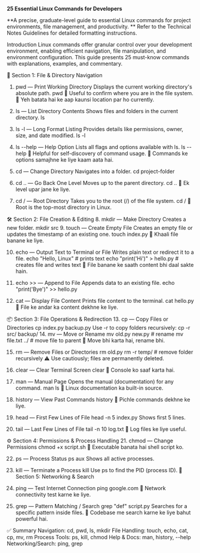 **25 Essential Linux Commands for Developers**

**A precise, graduate-level guide to essential Linux commands for project environments, file management, and productivity.
**
Refer to the Technical Notes Guidelines for detailed formatting instructions.

Introduction
Linux commands offer granular control over your development environment, enabling efficient navigation, file manipulation, and environment configuration. This guide presents 25 must-know commands with explanations, examples, and commentary.

📁 Section 1: File & Directory Navigation
1. pwd — Print Working Directory
Displays the current working directory's absolute path.
pwd
📌 Useful to confirm where you are in the file system.
📝 Yeh batata hai ke aap kaunsi location par ho currently.

2. ls — List Directory Contents
Shows files and folders in the current directory.
ls
3. ls -l — Long Format Listing
Provides details like permissions, owner, size, and date modified.
ls -l
4. ls --help — Help Option
Lists all flags and options available with ls.
ls --help
📌 Helpful for self-discovery of command usage.
📝 Commands ke options samajhne ke liye kaam aata hai.

5. cd — Change Directory
Navigates into a folder.
cd project-folder
6. cd .. — Go Back One Level
Moves up to the parent directory.
cd ..
📝 Ek level upar jane ke liye.

7. cd / — Root Directory
Takes you to the root (/) of the file system.
cd /
📌 Root is the top-most directory in Linux.

🛠️ Section 2: File Creation & Editing
8. mkdir — Make Directory
Creates a new folder.
mkdir src
9. touch — Create Empty File
Creates an empty file or updates the timestamp of an existing one.
touch index.py
📝 Khaali file banane ke liye.

10. echo — Output Text to Terminal or File
Writes plain text or redirect it to a file.
echo "Hello, Linux"  # prints text
echo "print('Hi')" > hello.py  # creates file and writes text
📝 File banane ke saath content bhi daal sakte hain.

11. echo >> — Append to File
Appends data to an existing file.
echo "print('Bye')" >> hello.py
12. cat — Display File Content
Prints file content to the terminal.
cat hello.py
📝 File ke andar ka content dekhne ke liye.

📦 Section 3: File Operations & Redirection
13. cp — Copy Files or Directories
cp index.py backup.py
Use -r to copy folders recursively:
cp -r src/ backup/
14. mv — Move or Rename
mv old.py new.py   # rename
mv file.txt ../    # move file to parent
📝 Move bhi karta hai, rename bhi.

15. rm — Remove Files or Directories
rm old.py
rm -r temp/  # remove folder recursively
⚠️ Use cautiously; files are permanently deleted.

16. clear — Clear Terminal Screen
clear
📝 Console ko saaf karta hai.

17. man — Manual Page
Opens the manual (documentation) for any command.
man ls
📌 Linux documentation ka built-in source.

18. history — View Past Commands
history
📝 Pichle commands dekhne ke liye.

19. head — First Few Lines of File
head -n 5 index.py
Shows first 5 lines.
20. tail — Last Few Lines of File
tail -n 10 log.txt
📝 Log files ke liye useful.

⚙️ Section 4: Permissions & Process Handling
21. chmod — Change Permissions
chmod +x script.sh
📝 Executable banata hai shell script ko.

22. ps — Process Status
ps aux
Shows all active processes.
23. kill — Terminate a Process
kill <PID>
Use ps to find the PID (process ID).
📡 Section 5: Networking & Search
24. ping — Test Internet Connection
ping google.com
📝 Network connectivity test karne ke liye.

25. grep — Pattern Matching / Search
grep "def" script.py
Searches for a specific pattern inside files.
📌 Codebase me search karne ke liye bahut powerful hai.

✅ Summary
Navigation: cd, pwd, ls, mkdir
File Handling: touch, echo, cat, cp, mv, rm
Process Tools: ps, kill, chmod
Help & Docs: man, history, --help
Networking/Search: ping, grep
